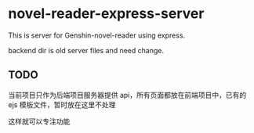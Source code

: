 # novel-reader-express-server

This is server for Genshin-novel-reader using express.

backend dir is old server files and need change.

## TODO

当前项目只作为后端项目服务器提供 api，所有页面都放在前端项目中，已有的 ejs 模板文件，暂时放在这里不处理

这样就可以专注功能
